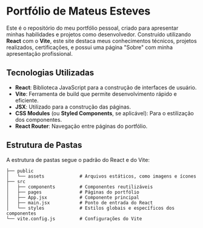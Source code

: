 # Portfólio de Mateus Esteves

Este é o repositório do meu portfólio pessoal, criado para apresentar minhas habilidades e projetos como desenvolvedor. Construído utilizando **React** com o **Vite**, este site destaca meus conhecimentos técnicos, projetos realizados, certificações, e possui uma página "Sobre" com minha apresentação profissional.

## Tecnologias Utilizadas

- **React**: Biblioteca JavaScript para a construção de interfaces de usuário.
- **Vite**: Ferramenta de build que permite desenvolvimento rápido e eficiente.
- **JSX**: Utilizado para a construção das páginas.
- **CSS Modules** (ou **Styled Components**, se aplicável): Para o estilização dos componentes.
- **React Router**: Navegação entre páginas do portfólio.

## Estrutura de Pastas

A estrutura de pastas segue o padrão do React e do Vite:

```plaintext
├── public
│   └── assets             # Arquivos estáticos, como imagens e ícones
├── src
│   ├── components         # Componentes reutilizáveis
│   ├── pages              # Páginas do portfólio
│   ├── App.jsx            # Componente principal
│   ├── main.jsx           # Ponto de entrada do React
│   └── styles             # Estilos globais e específicos dos componentes
└── vite.config.js         # Configurações do Vite
